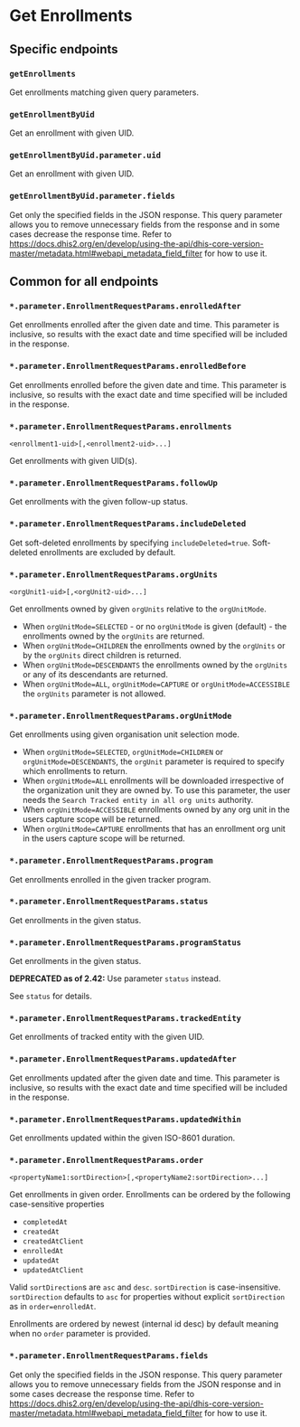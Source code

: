 # Get Enrollments

## Specific endpoints

### `getEnrollments`

Get enrollments matching given query parameters.

### `getEnrollmentByUid`

Get an enrollment with given UID.

### `getEnrollmentByUid.parameter.uid`

Get an enrollment with given UID.

### `getEnrollmentByUid.parameter.fields`

Get only the specified fields in the JSON response. This query parameter allows you to remove
unnecessary fields from
the response and in some cases decrease the response time. Refer to
https://docs.dhis2.org/en/develop/using-the-api/dhis-core-version-master/metadata.html#webapi_metadata_field_filter
for how to use it.

## Common for all endpoints

### `*.parameter.EnrollmentRequestParams.enrolledAfter`

Get enrollments enrolled after the given date and time.
This parameter is inclusive, so results with the exact date and time specified will be included in the response.

### `*.parameter.EnrollmentRequestParams.enrolledBefore`

Get enrollments enrolled before the given date and time.
This parameter is inclusive, so results with the exact date and time specified will be included in the response.

### `*.parameter.EnrollmentRequestParams.enrollments`

`<enrollment1-uid>[,<enrollment2-uid>...]`

Get enrollments with given UID(s).

### `*.parameter.EnrollmentRequestParams.followUp`

Get enrollments with the given follow-up status.

### `*.parameter.EnrollmentRequestParams.includeDeleted`

Get soft-deleted enrollments by specifying `includeDeleted=true`. Soft-deleted enrollments are
excluded by default.

### `*.parameter.EnrollmentRequestParams.orgUnits`

`<orgUnit1-uid>[,<orgUnit2-uid>...]`

Get enrollments owned by given `orgUnits` relative to the `orgUnitMode`.

- When `orgUnitMode=SELECTED` - or no `orgUnitMode` is given (default) - the enrollments owned by
  the `orgUnits` are returned.
- When `orgUnitMode=CHILDREN` the enrollments owned by the `orgUnits` or by the `orgUnits` direct
  children is returned.
- When `orgUnitMode=DESCENDANTS` the enrollments owned by the `orgUnits` or any of its descendants
  are returned.
- When `orgUnitMode=ALL`, `orgUnitMode=CAPTURE` or `orgUnitMode=ACCESSIBLE` the `orgUnits` parameter
  is not allowed.

### `*.parameter.EnrollmentRequestParams.orgUnitMode`

Get enrollments using given organisation unit selection mode.

- When `orgUnitMode=SELECTED`, `orgUnitMode=CHILDREN` or `orgUnitMode=DESCENDANTS`, the `orgUnit`
  parameter is
  required to specify which enrollments to return.
- When `orgUnitMode=ALL` enrollments will be downloaded irrespective of the organization unit they
  are
  owned by. To use this parameter, the user needs the `Search Tracked entity in all org units`
  authority.
- When `orgUnitMode=ACCESSIBLE` enrollments owned by any org unit in the users capture scope will be
  returned.
- When `orgUnitMode=CAPTURE` enrollments that has an enrollment org unit in the users capture scope
  will
  be returned.

### `*.parameter.EnrollmentRequestParams.program`

Get enrollments enrolled in the given tracker program.

### `*.parameter.EnrollmentRequestParams.status`

Get enrollments in the given status.

### `*.parameter.EnrollmentRequestParams.programStatus`

Get enrollments in the given status.

**DEPRECATED as of 2.42:** Use parameter `status` instead.

See `status` for details.

### `*.parameter.EnrollmentRequestParams.trackedEntity`

Get enrollments of tracked entity with the given UID.

### `*.parameter.EnrollmentRequestParams.updatedAfter`

Get enrollments updated after the given date and time.
This parameter is inclusive, so results with the exact date and time specified will be included in the response.

### `*.parameter.EnrollmentRequestParams.updatedWithin`

Get enrollments updated within the given ISO-8601 duration.

### `*.parameter.EnrollmentRequestParams.order`

`<propertyName1:sortDirection>[,<propertyName2:sortDirection>...]`

Get enrollments in given order. Enrollments can be ordered by the following case-sensitive
properties

* `completedAt`
* `createdAt`
* `createdAtClient`
* `enrolledAt`
* `updatedAt`
* `updatedAtClient`

Valid `sortDirection`s are `asc` and `desc`. `sortDirection` is case-insensitive. `sortDirection`
defaults to `asc` for properties without explicit `sortDirection` as in `order=enrolledAt`.

Enrollments are ordered by newest (internal id desc) by default meaning when no `order` parameter is
provided.

### `*.parameter.EnrollmentRequestParams.fields`

Get only the specified fields in the JSON response. This query parameter allows you to remove
unnecessary fields from
the JSON response and in some cases decrease the response time. Refer to
https://docs.dhis2.org/en/develop/using-the-api/dhis-core-version-master/metadata.html#webapi_metadata_field_filter
for how to use it.
